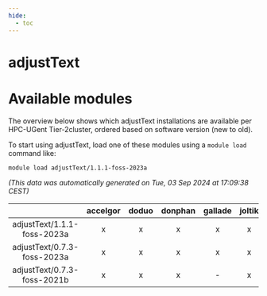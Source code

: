 ```yaml
---
hide:
  - toc
---
```


adjustText
==========

# Available modules


The overview below shows which adjustText installations are available per HPC-UGent Tier-2cluster, ordered based on software version (new to old).

To start using adjustText, load one of these modules using a `module load` command like:

```shell
module load adjustText/1.1.1-foss-2023a
```

*(This data was automatically generated on Tue, 03 Sep 2024 at 17:09:38 CEST)*  

| |accelgor|doduo|donphan|gallade|joltik|shinx|skitty|
| :---: | :---: | :---: | :---: | :---: | :---: | :---: | :---: |
|adjustText/1.1.1-foss-2023a|x|x|x|x|x|x|x|
|adjustText/0.7.3-foss-2023a|x|x|x|x|x|x|x|
|adjustText/0.7.3-foss-2021b|x|x|x|-|x|-|x|
